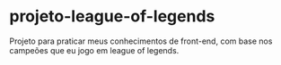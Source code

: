 # projeto-league-of-legends
Projeto para praticar meus conhecimentos de front-end, com base nos campeões que eu jogo em league of legends.
